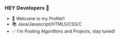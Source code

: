 ### HEY Developers 👋

- 🤩 Welcome to my Profile!!
- 📚 Java/Javascript/HTML5/CSS/C
- ✅ I'm Posting Algorithms and Projects, stay tuned! 
